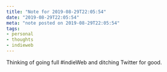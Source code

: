 ```yaml
---
title: "Note for 2019-08-29T22:05:54"
date: "2019-08-29T22:05:54"
meta: "note posted on 2019-08-29T22:05:54"
tags:
- personal
- thoughts
- indieweb
---
```

Thinking of going full #indieWeb and ditching Twitter for good.
